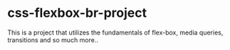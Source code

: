 # css-flexbox-br-project
This is a project that utilizes the fundamentals of flex-box, media queries, transitions and so much more.. 
